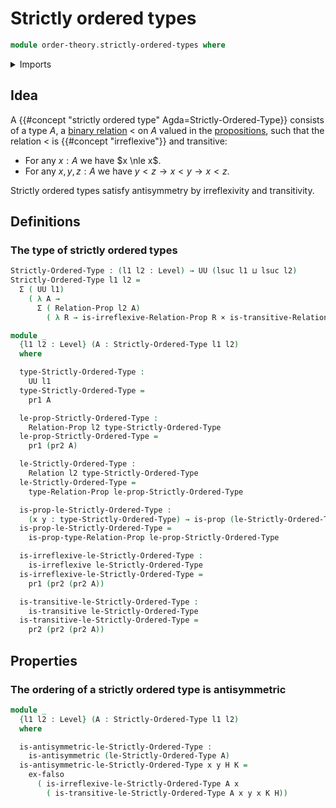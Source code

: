 # Strictly ordered types

```agda
module order-theory.strictly-ordered-types where
```

<details><summary>Imports</summary>

```agda
open import foundation.binary-relations
open import foundation.cartesian-product-types
open import foundation.dependent-pair-types
open import foundation.empty-types
open import foundation.negation
open import foundation.propositions
open import foundation.universe-levels
```

</details>

## Idea

A {{#concept "strictly ordered type" Agda=Strictly-Ordered-Type}} consists of a type $A$, a [binary relation](foundation.binary-relations.md) $<$ on $A$ valued in the [propositions](foundation-core.propositions.md), such that the relation $<$ is {{#concept "irreflexive"}} and transitive:

- For any $x:A$ we have $x \nle x$.
- For any $x,y,z:A$ we have $y<z \to x<y \to x<z$.

Strictly ordered types satisfy antisymmetry by irreflexivity and transitivity.

## Definitions

### The type of strictly ordered types

```agda
Strictly-Ordered-Type : (l1 l2 : Level) → UU (lsuc l1 ⊔ lsuc l2)
Strictly-Ordered-Type l1 l2 =
  Σ ( UU l1)
    ( λ A →
      Σ ( Relation-Prop l2 A)
        ( λ R → is-irreflexive-Relation-Prop R × is-transitive-Relation-Prop R))

module _
  {l1 l2 : Level} (A : Strictly-Ordered-Type l1 l2)
  where

  type-Strictly-Ordered-Type :
    UU l1
  type-Strictly-Ordered-Type =
    pr1 A

  le-prop-Strictly-Ordered-Type :
    Relation-Prop l2 type-Strictly-Ordered-Type
  le-prop-Strictly-Ordered-Type =
    pr1 (pr2 A)

  le-Strictly-Ordered-Type :
    Relation l2 type-Strictly-Ordered-Type
  le-Strictly-Ordered-Type =
    type-Relation-Prop le-prop-Strictly-Ordered-Type

  is-prop-le-Strictly-Ordered-Type :
    (x y : type-Strictly-Ordered-Type) → is-prop (le-Strictly-Ordered-Type x y)
  is-prop-le-Strictly-Ordered-Type =
    is-prop-type-Relation-Prop le-prop-Strictly-Ordered-Type

  is-irreflexive-le-Strictly-Ordered-Type :
    is-irreflexive le-Strictly-Ordered-Type
  is-irreflexive-le-Strictly-Ordered-Type =
    pr1 (pr2 (pr2 A))

  is-transitive-le-Strictly-Ordered-Type :
    is-transitive le-Strictly-Ordered-Type
  is-transitive-le-Strictly-Ordered-Type =
    pr2 (pr2 (pr2 A))
```

## Properties

### The ordering of a strictly ordered type is antisymmetric

```agda
module _
  {l1 l2 : Level} (A : Strictly-Ordered-Type l1 l2)
  where

  is-antisymmetric-le-Strictly-Ordered-Type :
    is-antisymmetric (le-Strictly-Ordered-Type A)
  is-antisymmetric-le-Strictly-Ordered-Type x y H K =
    ex-falso
      ( is-irreflexive-le-Strictly-Ordered-Type A x
        ( is-transitive-le-Strictly-Ordered-Type A x y x K H))
```
